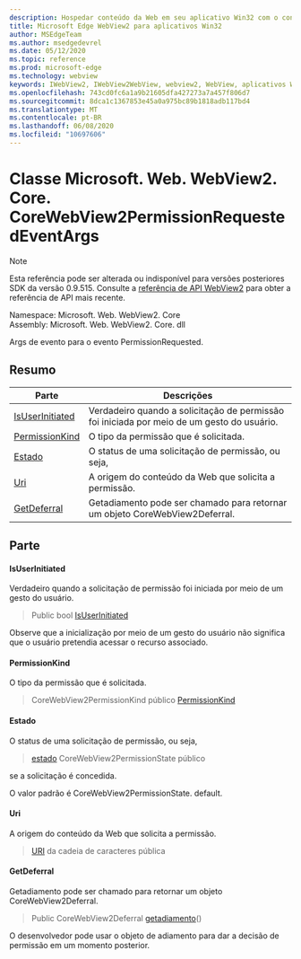 ```yaml
---
description: Hospedar conteúdo da Web em seu aplicativo Win32 com o controle WebView2 do Microsoft Edge
title: Microsoft Edge WebView2 para aplicativos Win32
author: MSEdgeTeam
ms.author: msedgedevrel
ms.date: 05/12/2020
ms.topic: reference
ms.prod: microsoft-edge
ms.technology: webview
keywords: IWebView2, IWebView2WebView, webview2, WebView, aplicativos Win32, Win32, Edge, ICoreWebView2, ICoreWebView2Controller, controle do navegador, HTML Edge
ms.openlocfilehash: 743cd0fc6a1a9b21605dfa427273a7a457f806d7
ms.sourcegitcommit: 8dca1c1367853e45a0a975bc89b1818adb117bd4
ms.translationtype: MT
ms.contentlocale: pt-BR
ms.lasthandoff: 06/08/2020
ms.locfileid: "10697606"
---
```

# Classe Microsoft. Web. WebView2. Core. CoreWebView2PermissionRequestedEventArgs 

> [!NOTE]
> Esta referência pode ser alterada ou indisponível para versões posteriores SDK da versão 0.9.515. Consulte a [referência de API WebView2](../../../webview2-api-reference.md) para obter a referência de API mais recente.

Namespace: Microsoft. Web. WebView2. Core \
Assembly: Microsoft. Web. WebView2. Core. dll

Args de evento para o evento PermissionRequested.

## Resumo

 Parte                        | Descrições
--------------------------------|---------------------------------------------
[IsUserInitiated](#isuserinitiated) | Verdadeiro quando a solicitação de permissão foi iniciada por meio de um gesto do usuário.
[PermissionKind](#permissionkind) | O tipo da permissão que é solicitada.
[Estado](#state) | O status de uma solicitação de permissão, ou seja,
[Uri](#uri) | A origem do conteúdo da Web que solicita a permissão.
[GetDeferral](#getdeferral) | Getadiamento pode ser chamado para retornar um objeto CoreWebView2Deferral.

## Parte

#### IsUserInitiated 

Verdadeiro quando a solicitação de permissão foi iniciada por meio de um gesto do usuário.

> Public bool [IsUserInitiated](#isuserinitiated)

Observe que a inicialização por meio de um gesto do usuário não significa que o usuário pretendia acessar o recurso associado.

#### PermissionKind 

O tipo da permissão que é solicitada.

> CoreWebView2PermissionKind público [PermissionKind](#permissionkind)

#### Estado 

O status de uma solicitação de permissão, ou seja,

> [estado](#state) CoreWebView2PermissionState público

se a solicitação é concedida.

O valor padrão é CoreWebView2PermissionState. default.

#### Uri 

A origem do conteúdo da Web que solicita a permissão.

> [URI](#uri) da cadeia de caracteres pública

#### GetDeferral 

Getadiamento pode ser chamado para retornar um objeto CoreWebView2Deferral.

> Public CoreWebView2Deferral [getadiamento](#getdeferral)()

O desenvolvedor pode usar o objeto de adiamento para dar a decisão de permissão em um momento posterior.

